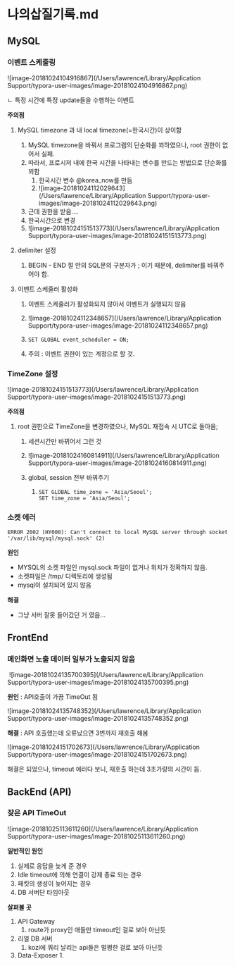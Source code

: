 # 나의삽질기록.md

## MySQL

### 이벤트 스케줄링

![image-20181024104916867](/Users/lawrence/Library/Application Support/typora-user-images/image-20181024104916867.png)

ㄴ 특정 시간에 특정 update들을 수행하는 이벤트 



**주의점**

1. MySQL timezone 과 내 local timezone(=한국시간)이 상이함

   1. MySQL timezone을 바꿔서 프로그램의 단순화를 꾀하였으나, root 권한이 없어서 실패.
   2. 따라서, 프로시저 내에 한국 시간을 나타내는 변수를 만드는 방법으로 단순화를 꾀함
      1. 한국시간 변수 @korea_now를 만듬
      2. ![image-20181024112029643](/Users/lawrence/Library/Application Support/typora-user-images/image-20181024112029643.png)
   3. 근데 권한을 받음....
   4. 한국시간으로 변경
   5. ![image-20181024151513773](/Users/lawrence/Library/Application Support/typora-user-images/image-20181024151513773.png)

2. delimiter 설정

   1. BEGIN - END 절 안의 SQL문의 구분자가 ; 이기 때문에, delimiter를 바꿔주어야 함.

3. 이벤트 스케줄러 활성화

   1. 이벤트 스케줄러가 활성화되지 않아서 이벤트가 실행되지 않음

   2. ![image-20181024112348657](/Users/lawrence/Library/Application Support/typora-user-images/image-20181024112348657.png)

   3. ~~~mysql
      SET GLOBAL event_scheduler = ON;
      ~~~

   4. 주의 : 이벤트 권한이 있는 계정으로 할 것.



### TimeZone 설정

![image-20181024151513773](/Users/lawrence/Library/Application Support/typora-user-images/image-20181024151513773.png)

**주의점**	

1. root 권한으로 TimeZone을 변경하였으나, MySQL 재접속 시 UTC로 돌아옴; 

   1. 세션시간만 바뀌어서 그런 것

   2. ![image-20181024160814911](/Users/lawrence/Library/Application Support/typora-user-images/image-20181024160814911.png)

   3. global, session 전부 바꿔주기

      1. ~~~mysql
         SET GLOBAL time_zone = 'Asia/Seoul';
         SET time_zone = 'Asia/Seoul';
         ~~~



### 소켓 에러

~~~mysql
ERROR 2002 (HY000): Can't connect to local MySQL server through socket '/var/lib/mysql/mysql.sock' (2)
~~~

**원인**

 - MYSQL의 소켓 파일인 mysql.sock 파일이 없거나 위치가 정확하지 않음.
 - 소켓파일은 /tmp/ 디렉토리에 생성됨
 - mysql이 설치되어 있지 않음

**해결**

- 그냥 서버 잘못 들어갔던 거 였음… 





## FrontEnd

### 메인화면 노출 데이터 일부가 노출되지 않음

​	![image-20181024135700395](/Users/lawrence/Library/Application Support/typora-user-images/image-20181024135700395.png)



**원인** : API호출이 가끔 TimeOut 됨

![image-20181024135748352](/Users/lawrence/Library/Application Support/typora-user-images/image-20181024135748352.png)

**해결** : API 호출했는데 오류났으면 3번까지 재호출 해봄

![image-20181024151702673](/Users/lawrence/Library/Application Support/typora-user-images/image-20181024151702673.png)

해결은 되었으나, timeout 에러다 보니, 재호출 하는데 3초가량의 시간이 듬.



## BackEnd (API)

### 잦은 API TimeOut

![image-20181025113611260](/Users/lawrence/Library/Application Support/typora-user-images/image-20181025113611260.png)

**일반적인 원인**

1. 실제로 응답을 늦게 준 경우
2. Idle timeout에 의해 연결이 강제 종료 되는 경우
3. 패킷의 생성이 늦어지는 경우
4. DB 서버단 타임아웃



**살펴볼 곳**

1. API Gateway
   1. route가 proxy인 애들만 timeout인 걸로 보아 아닌듯
2. 리얼 DB 서버
   1. kozi에 쿼리 날리는 api들은 멀쩡한 걸로 보아 아닌듯
3. Data-Exposer
   1. 

